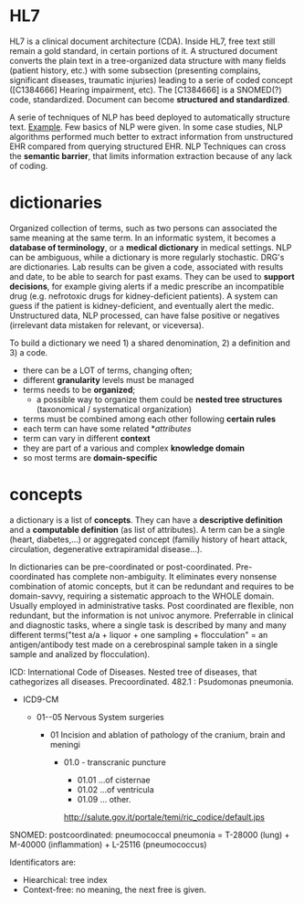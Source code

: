 # HL7

HL7 is a clinical document architecture (CDA). Inside HL7, free text still remain a gold standard, in certain portions of it. A structured document converts the plain text in a tree-organized data structure with many fields (patient history, etc.) with some subsection (presenting complains, significant diseases, traumatic injuries) leading to a serie of coded concept ([C1384666] Hearing impairment, etc). The [C1384666] is a SNOMED(?) code, standardized.  Document can become **structured and standardized**.

A serie of techniques of NLP has beed deployed to automatically structure text. [Example](http://linguistic-annotation-tool.italianlp.it/).  Few basics of NLP were given.  In some case studies, NLP algorithms performed much better to extract information from unstructured EHR compared from querying structured EHR. NLP Techniques can cross the **semantic barrier**, that limits information extraction because of any lack of coding.

# dictionaries

Organized collection of terms, such as two persons can associated the same meaning at the same term. In an informatic system, it becomes a **database of terminology**, or a **medical dictionary** in medical settings. NLP can be ambiguous, while a dictionary is more regularly stochastic. DRG's are dictionaries. Lab results can be given a code, associated with results and date, to be able to search for past exams. They can be used to **support decisions**, for example giving alerts if a medic prescribe an incompatible drug (e.g. nefrotoxic drugs for kidney-deficient patients). A system can guess if the patient is kidney-deficient, and eventually alert the medic. Unstructured data, NLP processed, can have false positive or negatives (irrelevant data mistaken for relevant, or viceversa).

To build a dictionary we need 1) a shared denomination, 2) a definition and 3) a code. 

* there can be a LOT of terms, changing often;
* different **granularity** levels must be managed
* terms needs to be **organized**;
  * a possible way to organize them could be **nested tree structures** (taxonomical / systematical organization)
* terms must be combined among each other following **certain rules**
* each term can have some related **attributes*
* term can vary in different **context**
* they are part of a various and complex **knowledge domain**
* so most terms are **domain-specific**

# concepts

a dictionary is a list of **concepts**. They can have a **descriptive definition** and a **computable definition** (as list of attributes). A term can be a single (heart, diabetes,...) or aggregated concept (familiy history of heart attack, circulation, degenerative extrapiramidal disease...).

In dictionaries can be pre-coordinated or post-coordinated. Pre-coordinated has complete non-ambiguity. It eliminates every nonsense combination of atomic concepts, but it can be redundant and requires to be domain-savvy, requiring a sistematic approach to the WHOLE domain. Usually employed in administrative tasks. Post coordinated are flexible, non redundant, but the information is not univoc anymore. Preferrable in clinical and diagnostic tasks, where a single task is described by many and many different terms("test a/a + liquor + one sampling + flocculation" = an antigen/antibody test made on a cerebrospinal sample taken in a single sample and analized by flocculation).

ICD: International Code of Diseases. Nested tree of diseases, that cathegorizes all diseases. Precoordinated.  482.1 : Psudomonas pneumonia.

* ICD9-CM

  * 01--05 Nervous System surgeries

    * 01 Incision and ablation of pathology of the cranium, brain and meningi

      * 01.0 - transcranic puncture

        * 01.01 ...of cisternae
        * 01.02 ...of ventricula
        * 01.09 ... other.

        http://salute.gov.it/portale/temi/ric_codice/default.jps

SNOMED: postcoordinated: pneumococcal pneumonia = T-28000 (lung) + M-40000 (inflammation) + L-25116 (pneumococcus)

Identificators are:

* Hiearchical: tree index
* Context-free: no meaning, the next free is given.